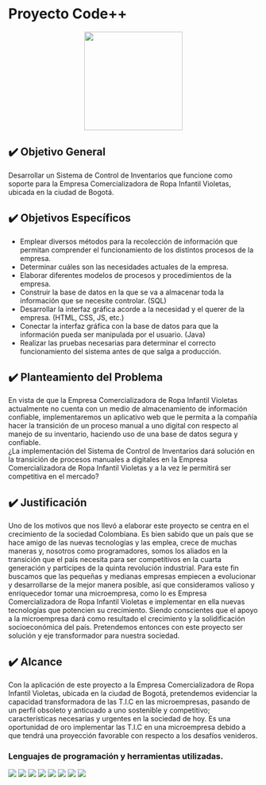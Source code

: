 # **Proyecto Code++**
<div align = "center">
  <img src="https://i.imgur.com/1IIj2mt.jpg" width="198" height="198"  />
</div>

## :heavy_check_mark: Objetivo General
Desarrollar un Sistema de Control de Inventarios que funcione como soporte para la Empresa Comercializadora de Ropa Infantil Violetas, ubicada en la ciudad de Bogotá.

## :heavy_check_mark: Objetivos Específicos
* Emplear diversos métodos para la recolección de información que permitan comprender el funcionamiento de los distintos procesos de la empresa. 
* Determinar cuáles son las necesidades actuales de la empresa.
* Elaborar diferentes modelos de procesos y procedimientos de la empresa.
* Construir la base de datos en la que se va a almacenar toda la información que se necesite controlar. (SQL)
* Desarrollar la interfaz gráfica acorde a la necesidad y el querer de la empresa. (HTML, CSS, JS, etc.)
* Conectar la interfaz gráfica con la base de datos para que la información pueda ser manipulada por el usuario. (Java)
* Realizar las pruebas necesarias para determinar el correcto funcionamiento del sistema antes de que salga a producción.

## :heavy_check_mark: Planteamiento del Problema
En vista de que la Empresa Comercializadora de Ropa Infantil Violetas actualmente no cuenta con un medio de almacenamiento de información confiable, implementaremos un aplicativo web que le permita a la compañía hacer la transición de un proceso manual a uno digital con respecto al manejo de  su inventario, haciendo uso de una base de datos segura y confiable. <br>
¿La implementación del Sistema de Control de Inventarios dará solución en la transición de procesos manuales a digitales en la Empresa Comercializadora de Ropa Infantil Violetas y a la vez le permitirá ser competitiva en el mercado? 

## :heavy_check_mark: Justificación
Uno de los motivos que nos llevó a elaborar este proyecto se centra en el crecimiento de la sociedad Colombiana. Es bien sabido que un país que se hace amigo de las nuevas tecnologías y las emplea, crece de muchas maneras y, nosotros como programadores, somos los aliados en la transición que el país necesita para ser competitivos en la cuarta generación y participes de la quinta revolución industrial. Para este fin buscamos que las pequeñas y medianas empresas empiecen a evolucionar y desarrollarse de la mejor manera posible, así que consideramos valioso y enriquecedor tomar una microempresa, como lo es Empresa Comercializadora de Ropa Infantil Violetas e implementar en ella nuevas tecnologías que potencien su crecimiento. Siendo conscientes que el apoyo a la microempresa dará como resultado el crecimiento y la solidificación socioeconómica del país. Pretendemos entonces con este proyecto ser solución y eje transformador para nuestra sociedad.

## :heavy_check_mark: Alcance
Con la aplicación de este proyecto a la Empresa Comercializadora de Ropa Infantil Violetas, ubicada en la ciudad de Bogotá, pretendemos evidenciar la capacidad transformadora de las T.I.C en las microempresas, pasando de un perfil obsoleto y anticuado a uno sostenible y competitivo; características necesarias y urgentes en la sociedad de hoy.
Es una oportunidad de oro implementar las T.I.C en una microempresa debido a que tendrá una proyección favorable con respecto a los desafíos venideros.

### Lenguajes de programación y herramientas utilizadas.

<img src = "https://img.shields.io/badge/-HTML5-E34F26?style=flat&logo=html5&logoColor=white"> <img src = "https://img.shields.io/badge/-CSS3-1572B6?style=flat&logo=css3&logoColor=white">
<img src="https://img.shields.io/badge/-JavaScript-eed718?style=flat&logo=javascript&logoColor=ffffff">
<img src="https://img.shields.io/badge/-MySQL-F29111?style=flat&logo=mysql&logoColor=FFFFFF">
<img src="http://img.shields.io/badge/-Git-F1502F?style=flat&logo=git&logoColor=FFFFFF">
<img src="http://img.shields.io/badge/-Github-000000?style=flat&logo=github&logoColor=FFFFFF">
<img src="http://img.shields.io/badge/-VS%20Code-007ACC?style=flat&logo=visual%20studio%20code&logoColor=white">
<img src="https://img.shields.io/badge/-Python-black?style=flat&logo=python&logoColor=white"> 




